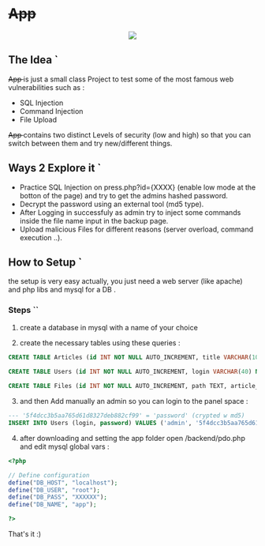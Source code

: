 # <strike> App </strike>

<div style="text-align:center"><img src ="https://imgs.xkcd.com/comics/exploits_of_a_mom.png" /></div>

## The Idea `

<strike> App </strike> is just a small class Project to test some of the most famous web vulnerabilities such as :

- SQL Injection 
- Command Injection
- File Upload

<strike> App </strike> contains two distinct Levels of security (low and high) so that you can switch between them and try new/different things.

## Ways 2 Explore it `

- Practice SQL Injection on press.php?id={XXXX} (enable low mode at the botton of the page) and try to get the admins hashed password.
- Decrypt the password using an external tool (md5 type).
- After Logging in successfuly as admin try to inject some commands inside the file name input in the backup page.
- Upload malicious Files for different reasons (server overload, command execution ..).  

## How to Setup `

the setup is very easy actually, you just need a web server (like apache) and php libs and mysql for a DB .

### Steps ``

1. create a database in mysql with a name of your choice 

2. create the necessary tables using these queries :
```sql
CREATE TABLE Articles (id INT NOT NULL AUTO_INCREMENT, title VARCHAR(100) NOT NULL, text TEXT NOT NULL, login VARCHAR(40) NOT NULL, date DATE, PRIMARY KEY (id));

CREATE TABLE Users (id INT NOT NULL AUTO_INCREMENT, login VARCHAR(40) NOT NULL, password VARCHAR(40) NOT NULL, PRIMARY KEY (id));
  
CREATE TABLE Files (id INT NOT NULL AUTO_INCREMENT, path TEXT, article_id INT NOT NULL, PRIMARY KEY (id));
```

3. and then Add manually an admin so you can login to the panel space :

```sql
--- '5f4dcc3b5aa765d61d8327deb882cf99' = 'password' (crypted w md5)
INSERT INTO Users (login, password) VALUES ('admin', '5f4dcc3b5aa765d61d8327deb882cf99');
```

4. after downloading and setting the app folder open /backend/pdo.php and edit mysql global vars :
```php
<?php

// Define configuration
define("DB_HOST", "localhost");
define("DB_USER", "root");
define("DB_PASS", "XXXXXX");
define("DB_NAME", "app");

?>
```

That's it :)  

